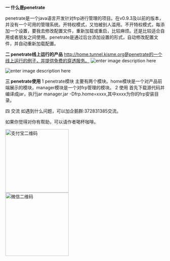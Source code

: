 

**一 什么是penetrate**

  penetrate是一个java语言开发针对frp进行管理的项目。在v0.9.3及以前的版本，并没有一个可用的管理系统。开特权模式，又怕被别人滥用。不开特权模式，每添加一个设置，要我去修改配置文件，重新加载或重启，比较麻烦。还是比较适合自用或者朋友之间使用。penetrate是通过后台添加设置的形式，自动修改配置文件，并自动重新加载配置。
  
  
  
**二 penetrate线上运行的产品**
  http://home.tunnel.kisme.org是penetrate的一个线上运行的例子，并提供免费的穿透服务。
 ![enter image description here](https://github.com/pickear/penetrate/blob/master/manager/src/main/resources/static/images/home.png?raw=true)
  
  ![enter image description here](https://github.com/pickear/penetrate/blob/master/manager/src/main/resources/static/images/manager.png?raw=true)
  
**三 penetrate使用**
  1 penetrate模块
    主要有两个模块。home模块是一个对产品前端展示的模块，manager模块是一个对frp管理的模块。
  2 使用
     首先下载源代码并编译成jar，执行jar manager.jar -Dfrp.home=xxxx,其中xxxx为你的frp安装目录。

四 交流
    如遇到什么问题，可以加企鹅群:372831385交流。



如果你觉得对你有帮助，可以请作者喝杯咖啡。


<div class="inner">
		<div class="flex flex-2">
			<article>
				<div class="image round">
					<img th:src="http://home.tunnel.kisme.org/images/alipay.jpg" width="200" height="200" alt="支付宝二维码" />
          </div>
			</article>
			<article>
				<div class="image round">
					<img th:src="http://home.tunnel.kisme.org/images/wxpay.png" width="200" height="200" alt="微信二维码" />
				</div>
			</article>
		</div>
	</div>


